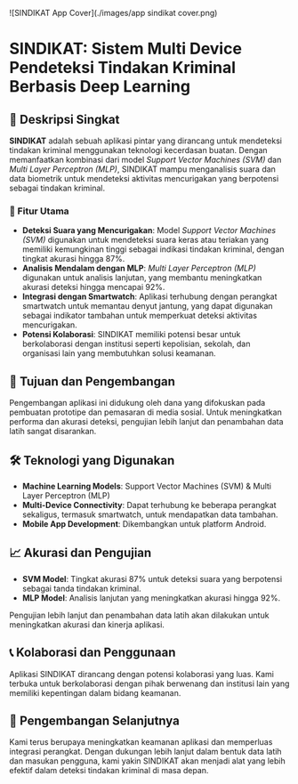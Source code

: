 ![SINDIKAT App Cover](./images/app sindikat cover.png)

# SINDIKAT: Sistem Multi Device Pendeteksi Tindakan Kriminal Berbasis Deep Learning

## 📜 Deskripsi Singkat

**SINDIKAT** adalah sebuah aplikasi pintar yang dirancang untuk mendeteksi tindakan kriminal menggunakan teknologi kecerdasan buatan. Dengan memanfaatkan kombinasi dari model *Support Vector Machines (SVM)* dan *Multi Layer Perceptron (MLP)*, SINDIKAT mampu menganalisis suara dan data biometrik untuk mendeteksi aktivitas mencurigakan yang berpotensi sebagai tindakan kriminal.

### 🎯 Fitur Utama

- **Deteksi Suara yang Mencurigakan**: Model *Support Vector Machines (SVM)* digunakan untuk mendeteksi suara keras atau teriakan yang memiliki kemungkinan tinggi sebagai indikasi tindakan kriminal, dengan tingkat akurasi hingga 87%.
- **Analisis Mendalam dengan MLP**: *Multi Layer Perceptron (MLP)* digunakan untuk analisis lanjutan, yang membantu meningkatkan akurasi deteksi hingga mencapai 92%.
- **Integrasi dengan Smartwatch**: Aplikasi terhubung dengan perangkat smartwatch untuk memantau denyut jantung, yang dapat digunakan sebagai indikator tambahan untuk memperkuat deteksi aktivitas mencurigakan.
- **Potensi Kolaborasi**: SINDIKAT memiliki potensi besar untuk berkolaborasi dengan institusi seperti kepolisian, sekolah, dan organisasi lain yang membutuhkan solusi keamanan.

## 🚀 Tujuan dan Pengembangan

Pengembangan aplikasi ini didukung oleh dana yang difokuskan pada pembuatan prototipe dan pemasaran di media sosial. Untuk meningkatkan performa dan akurasi deteksi, pengujian lebih lanjut dan penambahan data latih sangat disarankan.

## 🛠️ Teknologi yang Digunakan

- **Machine Learning Models**: Support Vector Machines (SVM) & Multi Layer Perceptron (MLP)
- **Multi-Device Connectivity**: Dapat terhubung ke beberapa perangkat sekaligus, termasuk smartwatch, untuk mendapatkan data tambahan.
- **Mobile App Development**: Dikembangkan untuk platform Android.

## 📈 Akurasi dan Pengujian

- **SVM Model**: Tingkat akurasi 87% untuk deteksi suara yang berpotensi sebagai tanda tindakan kriminal.
- **MLP Model**: Analisis lanjutan yang meningkatkan akurasi hingga 92%.
  
Pengujian lebih lanjut dan penambahan data latih akan dilakukan untuk meningkatkan akurasi dan kinerja aplikasi.

## 📞 Kolaborasi dan Penggunaan

Aplikasi SINDIKAT dirancang dengan potensi kolaborasi yang luas. Kami terbuka untuk berkolaborasi dengan pihak berwenang dan institusi lain yang memiliki kepentingan dalam bidang keamanan.

## 🚧 Pengembangan Selanjutnya

Kami terus berupaya meningkatkan keamanan aplikasi dan memperluas integrasi perangkat. Dengan dukungan lebih lanjut dalam bentuk data latih dan masukan pengguna, kami yakin SINDIKAT akan menjadi alat yang lebih efektif dalam deteksi tindakan kriminal di masa depan.
